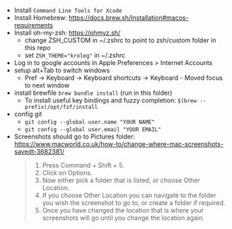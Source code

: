 - Install `Command Line Tools for Xcode`
- Install Homebrew: https://docs.brew.sh/Installation#macos-requirements
- Install oh-my-zsh: https://ohmyz.sh/
  - change ZSH_CUSTOM in ~/.zshrc to point to zsh/custom folder in this repo
  - set `ZSH_THEME="kroleg"` in ~/.zshrc
- Log in to google accounts in Apple Preferences > Internet Accounts
- setup alt+Tab to switch windows
  - Pref -> Keyboard -> Keyboard shortcuts -> Keyboard - Moved focus to next window
- install brewfile
  `brew bundle install` (run in this folder)
  - To install useful key bindings and fuzzy completion:
    `$(brew --prefix)/opt/fzf/install`
- config git
  - `git config --global user.name "YOUR NAME"`
  - `git config --global user.email "YOUR EMAIL"`
- Screenshots should go to Pictures folder: https://www.macworld.co.uk/how-to/change-where-mac-screenshots-savedt-3682381/
  > 1. Press Command + Shift + 5.
  > 2. Click on Options.
  > 3. Now either pick a folder that is listed, or choose Other Location.
  > 4. If you choose Other Location you can navigate to the folder you wish the screenshot to go to, or create a folder if required.
  > 5. Once you have changed the location that is where your screenshots will go until you change the location again.
